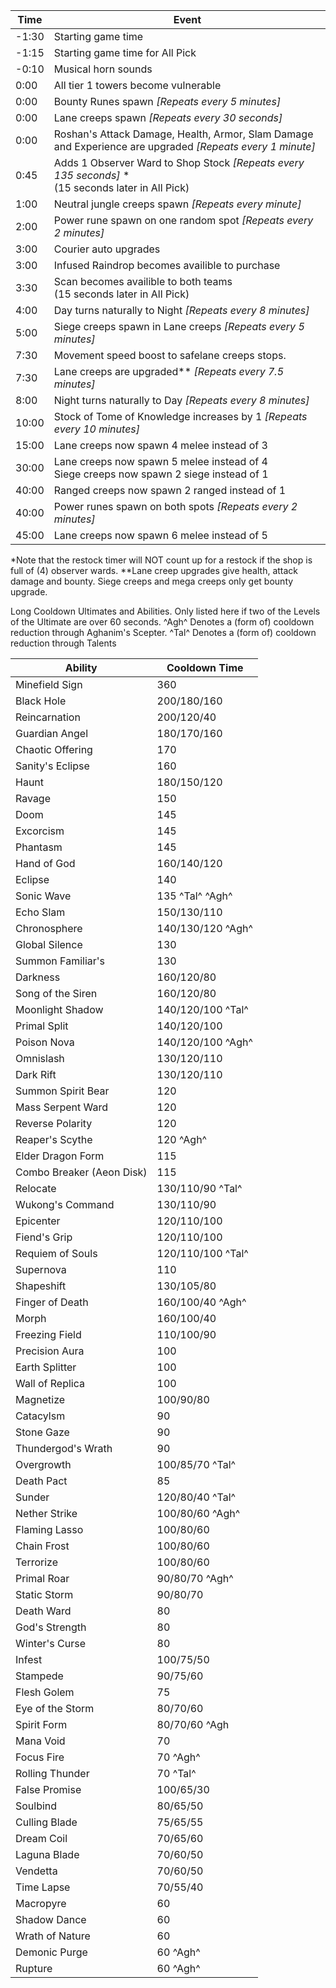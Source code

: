 |Time|Event|
|--|--|
|-1:30|Starting game time  |
|-1:15|Starting game time for All Pick  |
|-0:10|Musical horn sounds|
|0:00|All tier 1 towers become vulnerable|
|0:00|Bounty Runes spawn *[Repeats every 5 minutes]*|
|0:00|Lane creeps spawn *[Repeats every 30 seconds]*|
|0:00|Roshan's Attack Damage, Health, Armor, Slam Damage and Experience are upgraded *[Repeats every 1 minute]*|
|0:45|Adds 1 Observer Ward to Shop Stock *[Repeats every 135 seconds]* * <br>(15 seconds later in All Pick)|
|1:00|Neutral jungle creeps spawn *[Repeats every minute]*|
|2:00|Power rune spawn on one random spot *[Repeats every 2 minutes]*|
|3:00|Courier auto upgrades|
|3:00|Infused Raindrop becomes availible to purchase
|3:30|Scan becomes availible to both teams<br>(15 seconds later in All Pick)|
|4:00|Day turns naturally to Night *[Repeats every 8 minutes]*|
|5:00|Siege creeps spawn in Lane creeps *[Repeats every 5 minutes]*|
|7:30|Movement speed boost to safelane creeps stops.
|7:30|Lane creeps are upgraded** *[Repeats every 7.5 minutes]*
|8:00|Night turns naturally to Day *[Repeats every 8 minutes]*|
|10:00|Stock of Tome of Knowledge increases by 1 *[Repeats every 10 minutes]*
|15:00|Lane creeps now spawn 4 melee instead of 3|
|30:00|Lane creeps now spawn 5 melee instead of 4<br>Siege creeps now spawn 2 siege instead of 1
|40:00|Ranged creeps now spawn 2 ranged instead of 1|
|40:00|Power runes spawn on both spots *[Repeats every 2 minutes]*
|45:00|Lane creeps now spawn 6 melee instead of 5|

*Note that the restock timer will NOT count up for a restock if the shop is full of (4) observer wards.
**Lane creep upgrades give health, attack damage and bounty. Siege creeps and mega creeps only get bounty upgrade.

Long Cooldown Ultimates and Abilities. Only listed here if two of the Levels of the Ultimate are over 60 seconds. ^Agh^ Denotes a (form of) cooldown reduction through Aghanim's Scepter. ^Tal^ Denotes a (form of) cooldown reduction through Talents

|Ability|Cooldown Time|
|--|--|
|Minefield Sign|360|
|Black Hole|200/180/160|
|Reincarnation|200/120/40|
|Guardian Angel|180/170/160|
|Chaotic Offering|170|
|Sanity's Eclipse|160|
|Haunt|180/150/120|
|Ravage|150|
|Doom|145|
|Excorcism|145|
|Phantasm|145|
|Hand of God|160/140/120|
|Eclipse|140|
|Sonic Wave|135 ^Tal^ ^Agh^|
|Echo Slam|150/130/110
|Chronosphere|140/130/120 ^Agh^|
|Global Silence|130|
|Summon Familiar's|130|
|Darkness|160/120/80|
|Song of the Siren|160/120/80|
|Moonlight Shadow|140/120/100 ^Tal^|
|Primal Split|140/120/100|
|Poison Nova|140/120/100 ^Agh^|
|Omnislash|130/120/110|
|Dark Rift|130/120/110|
|Summon Spirit Bear|120|
|Mass Serpent Ward|120|
|Reverse Polarity|120|
|Reaper's Scythe|120 ^Agh^|
|Elder Dragon Form|115|
|Combo Breaker (Aeon Disk)|115|
|Relocate|130/110/90 ^Tal^|
|Wukong's Command|130/110/90|
|Epicenter|120/110/100|
|Fiend's Grip|120/110/100|
|Requiem of Souls|120/110/100 ^Tal^|
|Supernova|110|
|Shapeshift|130/105/80|
|Finger of Death|160/100/40 ^Agh^|
|Morph|160/100/40|
|Freezing Field|110/100/90|
|Precision Aura|100|
|Earth Splitter|100|
|Wall of Replica|100|
|Magnetize|100/90/80|
|Catacylsm|90|
|Stone Gaze|90|
|Thundergod's Wrath|90|
|Overgrowth|100/85/70 ^Tal^|
|Death Pact|85|
|Sunder|120/80/40 ^Tal^|
|Nether Strike|100/80/60 ^Agh^|
|Flaming Lasso|100/80/60|
|Chain Frost|100/80/60|
|Terrorize|100/80/60|
|Primal Roar|90/80/70 ^Agh^|
|Static Storm|90/80/70|
|Death Ward|80|
|God's Strength|80|
|Winter's Curse|80|
|Infest|100/75/50|
|Stampede|90/75/60|
|Flesh Golem|75|
|Eye of the Storm|80/70/60|
|Spirit Form|80/70/60 ^Agh|
|Mana Void|70|
|Focus Fire|70 ^Agh^|
|Rolling Thunder|70 ^Tal^|
|False Promise|100/65/30|
|Soulbind|80/65/50|
|Culling Blade|75/65/55|
|Dream Coil|70/65/60|
|Laguna Blade|70/60/50|
|Vendetta|70/60/50|
|Time Lapse|70/55/40|
|Macropyre|60|
|Shadow Dance|60|
|Wrath of Nature|60|
|Demonic Purge|60 ^Agh^|
|Rupture|60 ^Agh^|
